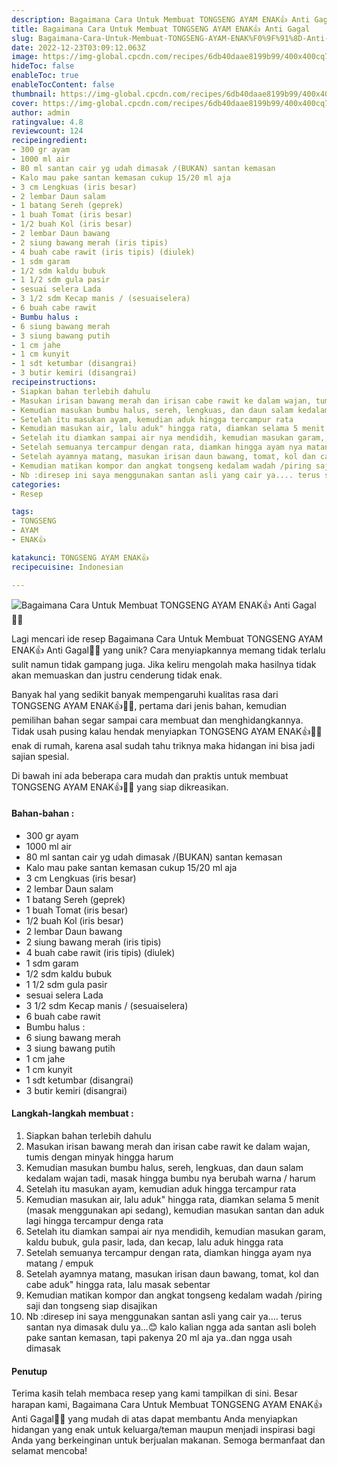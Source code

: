 ```yaml
---
description: Bagaimana Cara Untuk Membuat TONGSENG AYAM ENAK👍 Anti Gagal"
title: Bagaimana Cara Untuk Membuat TONGSENG AYAM ENAK👍 Anti Gagal
slug: Bagaimana-Cara-Untuk-Membuat-TONGSENG-AYAM-ENAK%F0%9F%91%8D-Anti-Gagal
date: 2022-12-23T03:09:12.063Z
image: https://img-global.cpcdn.com/recipes/6db40daae8199b99/400x400cq70/photo.jpg
hideToc: false
enableToc: true
enableTocContent: false
thumbnail: https://img-global.cpcdn.com/recipes/6db40daae8199b99/400x400cq70/photo.jpg
cover: https://img-global.cpcdn.com/recipes/6db40daae8199b99/400x400cq70/photo.jpg
author: admin
ratingvalue: 4.8
reviewcount: 124
recipeingredient:
- 300 gr ayam
- 1000 ml air
- 80 ml santan cair yg udah dimasak /(BUKAN) santan kemasan
- Kalo mau pake santan kemasan cukup 15/20 ml aja
- 3 cm Lengkuas (iris besar)
- 2 lembar Daun salam
- 1 batang Sereh (geprek)
- 1 buah Tomat (iris besar)
- 1/2 buah Kol (iris besar)
- 2 lembar Daun bawang
- 2 siung bawang merah (iris tipis)
- 4 buah cabe rawit (iris tipis) (diulek)
- 1 sdm garam
- 1/2 sdm kaldu bubuk
- 1 1/2 sdm gula pasir
- sesuai selera Lada
- 3 1/2 sdm Kecap manis / (sesuaiselera)
- 6 buah cabe rawit
- Bumbu halus :
- 6 siung bawang merah
- 3 siung bawang putih
- 1 cm jahe
- 1 cm kunyit
- 1 sdt ketumbar (disangrai)
- 3 butir kemiri (disangrai)
recipeinstructions:
- Siapkan bahan terlebih dahulu
- Masukan irisan bawang merah dan irisan cabe rawit ke dalam wajan, tumis dengan minyak hingga harum
- Kemudian masukan bumbu halus, sereh, lengkuas, dan daun salam kedalam wajan tadi, masak hingga bumbu nya berubah warna / harum
- Setelah itu masukan ayam, kemudian aduk hingga tercampur rata
- Kemudian masukan air, lalu aduk" hingga rata, diamkan selama 5 menit (masak menggunakan api sedang), kemudian masukan santan dan aduk lagi hingga tercampur denga rata
- Setelah itu diamkan sampai air nya mendidih, kemudian masukan garam, kaldu bubuk, gula pasir, lada, dan kecap, lalu aduk hingga rata
- Setelah semuanya tercampur dengan rata, diamkan hingga ayam nya matang / empuk
- Setelah ayamnya matang, masukan irisan daun bawang, tomat, kol dan cabe aduk" hingga rata, lalu masak sebentar
- Kemudian matikan kompor dan angkat tongseng kedalam wadah /piring saji dan tongseng siap disajikan
- Nb :diresep ini saya menggunakan santan asli yang cair ya.... terus santan nya dimasak dulu ya...😊 kalo kalian ngga ada santan asli boleh pake santan kemasan, tapi pakenya 20 ml aja ya..dan ngga usah dimasak
categories:
- Resep

tags:
- TONGSENG
- AYAM
- ENAK👍

katakunci: TONGSENG AYAM ENAK👍
recipecuisine: Indonesian

---
```


![Bagaimana Cara Untuk Membuat TONGSENG AYAM ENAK👍 Anti Gagal👩‍🍳](https://img-global.cpcdn.com/recipes/6db40daae8199b99/400x400cq70/photo.jpg)

Lagi mencari ide resep Bagaimana Cara Untuk Membuat TONGSENG AYAM ENAK👍 Anti Gagal👩‍🍳 yang unik? Cara menyiapkannya memang tidak terlalu sulit namun tidak gampang juga. Jika keliru mengolah maka hasilnya tidak akan memuaskan dan justru cenderung tidak enak.

Banyak hal yang sedikit banyak mempengaruhi kualitas rasa dari TONGSENG AYAM ENAK👍👩‍🍳, pertama dari jenis bahan, kemudian pemilihan bahan segar sampai cara membuat dan menghidangkannya. Tidak usah pusing kalau hendak menyiapkan TONGSENG AYAM ENAK👍👩‍🍳 enak di rumah, karena asal sudah tahu triknya maka hidangan ini bisa jadi sajian spesial.

Di bawah ini ada beberapa cara mudah dan praktis untuk membuat TONGSENG AYAM ENAK👍👩‍🍳 yang siap dikreasikan.

<!--inarticleads1-->

#### Bahan-bahan :

- 300 gr ayam
- 1000 ml air
- 80 ml santan cair yg udah dimasak /(BUKAN) santan kemasan
- Kalo mau pake santan kemasan cukup 15/20 ml aja
- 3 cm Lengkuas (iris besar)
- 2 lembar Daun salam
- 1 batang Sereh (geprek)
- 1 buah Tomat (iris besar)
- 1/2 buah Kol (iris besar)
- 2 lembar Daun bawang
- 2 siung bawang merah (iris tipis)
- 4 buah cabe rawit (iris tipis) (diulek)
- 1 sdm garam
- 1/2 sdm kaldu bubuk
- 1 1/2 sdm gula pasir
- sesuai selera Lada
- 3 1/2 sdm Kecap manis / (sesuaiselera)
- 6 buah cabe rawit
- Bumbu halus :
- 6 siung bawang merah
- 3 siung bawang putih
- 1 cm jahe
- 1 cm kunyit
- 1 sdt ketumbar (disangrai)
- 3 butir kemiri (disangrai)

<!--inarticleads2-->

#### Langkah-langkah membuat :

1. Siapkan bahan terlebih dahulu
1. Masukan irisan bawang merah dan irisan cabe rawit ke dalam wajan, tumis dengan minyak hingga harum
1. Kemudian masukan bumbu halus, sereh, lengkuas, dan daun salam kedalam wajan tadi, masak hingga bumbu nya berubah warna / harum
1. Setelah itu masukan ayam, kemudian aduk hingga tercampur rata
1. Kemudian masukan air, lalu aduk" hingga rata, diamkan selama 5 menit (masak menggunakan api sedang), kemudian masukan santan dan aduk lagi hingga tercampur denga rata
1. Setelah itu diamkan sampai air nya mendidih, kemudian masukan garam, kaldu bubuk, gula pasir, lada, dan kecap, lalu aduk hingga rata
1. Setelah semuanya tercampur dengan rata, diamkan hingga ayam nya matang / empuk
1. Setelah ayamnya matang, masukan irisan daun bawang, tomat, kol dan cabe aduk" hingga rata, lalu masak sebentar
1. Kemudian matikan kompor dan angkat tongseng kedalam wadah /piring saji dan tongseng siap disajikan
1. Nb :diresep ini saya menggunakan santan asli yang cair ya.... terus santan nya dimasak dulu ya...😊 kalo kalian ngga ada santan asli boleh pake santan kemasan, tapi pakenya 20 ml aja ya..dan ngga usah dimasak

#### Penutup

Terima kasih telah membaca resep yang kami tampilkan di sini. Besar harapan kami, Bagaimana Cara Untuk Membuat TONGSENG AYAM ENAK👍 Anti Gagal👩‍🍳 yang mudah di atas dapat membantu Anda menyiapkan hidangan yang enak untuk keluarga/teman maupun menjadi inspirasi bagi Anda yang berkeinginan untuk berjualan makanan. Semoga bermanfaat dan selamat mencoba!